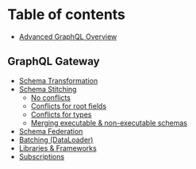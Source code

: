 # Table of contents

* [Advanced GraphQL Overview](README.md)

## GraphQL Gateway

<!-- * [Introduction](./graphql-gateway/introduction.md) -->
<!-- * [Scenarios](./graphql-gateway/scenarios.md)
  * [Local GraphQL Schema]()
  * [Remote GraphQL Schema]()
  * [Extend Remote GraphQL Schema]()
  * [Extend Local Schema with Remote Schema]()
  * [Merge Schemas](./graphql-gateway/scenarios/merge-schemas.md) -->
* [Schema Transformation](./graphql-gateway/schema-transformation.md)
* [Schema Stitching](./graphql-gateway/schema-stitching.md)
  * [No conflicts](./graphql-gateway/schema-stitching/ex1.md)
  * [Conflicts for root fields](./graphql-gateway/schema-stitching/ex2.md)
  * [Conflicts for types](./graphql-gateway/schema-stitching/ex3.md)
  * [Merging executable & non-executable schemas](./graphql-gateway/schema-stitching/ex4.md)
* [Schema Federation](./graphql-gateway/schema-federation.md)
* [Batching (DataLoader)](./graphql-gateway/batching-dataloader.md)
  <!-- * [Optimization Strategies](./graphql-gateway/optimization-strategies.md)
  * [Caching]()
  * [HTTP Layers]() -->
* [Libraries & Frameworks](./graphql-gateway/libraries-frameworks.md)
  <!-- * [graphql-remote]()
  * [graphql-tools]()
  * [qewl]() -->
* [Subscriptions]()
<!-- * [Testing / Debugging]()
* [REST Wrapper]() -->

<!-- 
## Subscriptions

* [Architecture]()
* [Protocols]()

## Best Practices

* [Tooling]()
* [GraphQL Database]()
* [HTTP Handling]()
* [Server-side GraphQL]()
* [Pagination]()
* [Error Handling]()
* [File Upload]()
* Codegen

## Experimental

* [Semantic web]()
* [Live Queries]() 
* [Custom Directives]()
-->